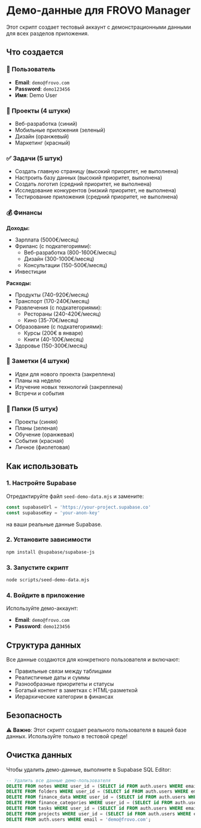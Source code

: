 # Демо-данные для FROVO Manager

Этот скрипт создает тестовый аккаунт с демонстрационными данными для всех разделов приложения.

## Что создается

### 👤 Пользователь
- **Email**: `demo@frovo.com`
- **Password**: `demo123456`
- **Имя**: Demo User

### 📁 Проекты (4 штуки)
- Веб-разработка (синий)
- Мобильные приложения (зеленый)
- Дизайн (оранжевый)
- Маркетинг (красный)

### ✅ Задачи (5 штук)
- Создать главную страницу (высокий приоритет, не выполнена)
- Настроить базу данных (высокий приоритет, выполнена)
- Создать логотип (средний приоритет, не выполнена)
- Исследование конкурентов (низкий приоритет, не выполнена)
- Тестирование приложения (средний приоритет, не выполнена)

### 💰 Финансы
**Доходы:**
- Зарплата (5000€/месяц)
- Фриланс (с подкатегориями):
  - Веб-разработка (800-1600€/месяц)
  - Дизайн (300-1000€/месяц)
  - Консультации (150-500€/месяц)
- Инвестиции

**Расходы:**
- Продукты (740-920€/месяц)
- Транспорт (170-240€/месяц)
- Развлечения (с подкатегориями):
  - Рестораны (240-420€/месяц)
  - Кино (35-70€/месяц)
- Образование (с подкатегориями):
  - Курсы (200€ в январе)
  - Книги (40-100€/месяц)
- Здоровье (150-300€/месяц)

### 📝 Заметки (4 штуки)
- Идеи для нового проекта (закреплена)
- Планы на неделю
- Изучение новых технологий (закреплена)
- Встречи и события

### 📂 Папки (5 штук)
- Проекты (синяя)
- Планы (зеленая)
- Обучение (оранжевая)
- События (красная)
- Личное (фиолетовая)

## Как использовать

### 1. Настройте Supabase
Отредактируйте файл `seed-demo-data.mjs` и замените:
```javascript
const supabaseUrl = 'https://your-project.supabase.co'
const supabaseKey = 'your-anon-key'
```
на ваши реальные данные Supabase.

### 2. Установите зависимости
```bash
npm install @supabase/supabase-js
```

### 3. Запустите скрипт
```bash
node scripts/seed-demo-data.mjs
```

### 4. Войдите в приложение
Используйте демо-аккаунт:
- **Email**: `demo@frovo.com`
- **Password**: `demo123456`

## Структура данных

Все данные создаются для конкретного пользователя и включают:
- Правильные связи между таблицами
- Реалистичные даты и суммы
- Разнообразные приоритеты и статусы
- Богатый контент в заметках с HTML-разметкой
- Иерархические категории в финансах

## Безопасность

⚠️ **Важно**: Этот скрипт создает реального пользователя в вашей базе данных. Используйте только в тестовой среде!

## Очистка данных

Чтобы удалить демо-данные, выполните в Supabase SQL Editor:
```sql
-- Удалить все данные демо-пользователя
DELETE FROM notes WHERE user_id = (SELECT id FROM auth.users WHERE email = 'demo@frovo.com');
DELETE FROM folders WHERE user_id = (SELECT id FROM auth.users WHERE email = 'demo@frovo.com');
DELETE FROM finance_data WHERE user_id = (SELECT id FROM auth.users WHERE email = 'demo@frovo.com');
DELETE FROM finance_categories WHERE user_id = (SELECT id FROM auth.users WHERE email = 'demo@frovo.com');
DELETE FROM tasks WHERE user_id = (SELECT id FROM auth.users WHERE email = 'demo@frovo.com');
DELETE FROM projects WHERE user_id = (SELECT id FROM auth.users WHERE email = 'demo@frovo.com');
DELETE FROM auth.users WHERE email = 'demo@frovo.com';
```

